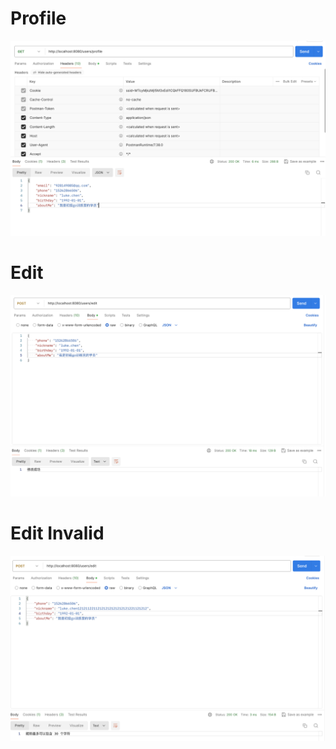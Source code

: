 # Profile
![Alt text](screenshot/profile.png)

# Edit
![Alt text](screenshot/edit.png)

# Edit Invalid
![Alt text](screenshot/edit_invalid.png)